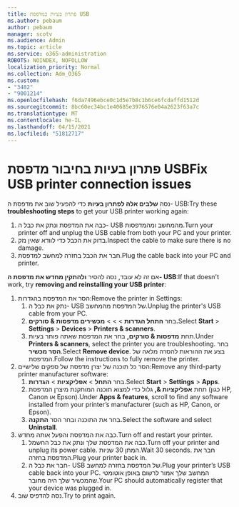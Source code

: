 ```yaml
---
title: פתרון בעיות במדפסת USB
ms.author: pebaum
author: pebaum
manager: scotv
ms.audience: Admin
ms.topic: article
ms.service: o365-administration
ROBOTS: NOINDEX, NOFOLLOW
localization_priority: Normal
ms.collection: Adm_O365
ms.custom:
- "3482"
- "9001214"
ms.openlocfilehash: f6da7496ebce0c1d5e7b8c1b6ce6fcdaffd1512d
ms.sourcegitcommit: 8bc60ec34bc1e40685e3976576e04a2623f63a7c
ms.translationtype: MT
ms.contentlocale: he-IL
ms.lasthandoff: 04/15/2021
ms.locfileid: "51812717"
---
```

# <a name="fix-usb-printer-connection-issues"></a><span data-ttu-id="282ab-102">פתרון בעיות בחיבור מדפסת USB</span><span class="sxs-lookup"><span data-stu-id="282ab-102">Fix USB printer connection issues</span></span>

<span data-ttu-id="282ab-103">נסה **שלבים אלה לפתרון בעיות** כדי להפעיל שוב את מדפסת ה- USB:</span><span class="sxs-lookup"><span data-stu-id="282ab-103">Try these **troubleshooting steps** to get your USB printer working again:</span></span>

1. <span data-ttu-id="282ab-104">כבה את המדפסת ונתק את כבל ה- USB מהמחשב ומהמדפסות.</span><span class="sxs-lookup"><span data-stu-id="282ab-104">Turn your printer off and unplug the USB cable from both your PC and your printer.</span></span>
2. <span data-ttu-id="282ab-105">בדוק את הכבל כדי לוודא שאין נזק.</span><span class="sxs-lookup"><span data-stu-id="282ab-105">Inspect the cable to make sure there is no damage.</span></span>
3. <span data-ttu-id="282ab-106">חבר את הכבל בחזרה למחשב למדפסת.</span><span class="sxs-lookup"><span data-stu-id="282ab-106">Plug the cable back into your PC and printer.</span></span>

<span data-ttu-id="282ab-107">אם זה לא עובד, נסה להסיר **ולהתקין מחדש את מדפסת ה- USB**:</span><span class="sxs-lookup"><span data-stu-id="282ab-107">If that doesn't work, try **removing and reinstalling your USB printer**:</span></span>

1. <span data-ttu-id="282ab-108">הסר את המדפסת בהגדרות:</span><span class="sxs-lookup"><span data-stu-id="282ab-108">Remove the printer in Settings:</span></span>
    1. <span data-ttu-id="282ab-109">נתק את כבל ה- USB של המדפסת מהמחשב.</span><span class="sxs-lookup"><span data-stu-id="282ab-109">Unplug the printer's USB cable from your PC.</span></span>
    2. <span data-ttu-id="282ab-110">בחר **התחל הגדרות**  >    >    >  **מכשירים מדפסות & סורקים.**</span><span class="sxs-lookup"><span data-stu-id="282ab-110">Select **Start** > **Settings** > **Devices** > **Printers & scanners**.</span></span>
    3. <span data-ttu-id="282ab-111">תחת **מדפסות & סורקים,** בחר את המדפסת שאתה פותר בעיות.</span><span class="sxs-lookup"><span data-stu-id="282ab-111">Under **Printers & scanners**, select the printer you are troubleshooting.</span></span> <span data-ttu-id="282ab-112">בחר **הסר מכשיר**.</span><span class="sxs-lookup"><span data-stu-id="282ab-112">Select **Remove device**.</span></span> <span data-ttu-id="282ab-113">בצע את ההוראות להסרה מלאה של המדפסת.</span><span class="sxs-lookup"><span data-stu-id="282ab-113">Follow the instructions to fully remove the printer.</span></span>
2. <span data-ttu-id="282ab-114">הסר כל תוכנה של יצרן מדפסת של ספקים שלישיים:</span><span class="sxs-lookup"><span data-stu-id="282ab-114">Remove any third-party printer manufacturer software:</span></span>
    1. <span data-ttu-id="282ab-115">בחר **התחל**  >  **אפליקציות**  >  **הגדרות**.</span><span class="sxs-lookup"><span data-stu-id="282ab-115">Select **Start** > **Settings** > **Apps**.</span></span>
    2. <span data-ttu-id="282ab-116">תחת **אפליקציות &,** גלול כדי למצוא תוכנה המותקנת מיצרן המדפסת (כגון HP, Canon או Epson).</span><span class="sxs-lookup"><span data-stu-id="282ab-116">Under **Apps & features**, scroll to find any software installed from your printer’s manufacturer (such as HP, Canon, or Epson).</span></span>
    3. <span data-ttu-id="282ab-117">בחר את התוכנה ובחר הסר **התקנה.**</span><span class="sxs-lookup"><span data-stu-id="282ab-117">Select the software and select **Uninstall**.</span></span>
3. <span data-ttu-id="282ab-118">כבה את המדפסת והפעל אותה מחדש.</span><span class="sxs-lookup"><span data-stu-id="282ab-118">Turn off and restart your printer.</span></span><br>
    1. <span data-ttu-id="282ab-119">כבה את המדפסת שלך ונתק את כבל החשמל.</span><span class="sxs-lookup"><span data-stu-id="282ab-119">Turn off your printer and unplug its power cable.</span></span> <span data-ttu-id="282ab-120">המתן 30 שניות.</span><span class="sxs-lookup"><span data-stu-id="282ab-120">Wait 30 seconds.</span></span> <span data-ttu-id="282ab-121">חבר את המדפסת בחזרה.</span><span class="sxs-lookup"><span data-stu-id="282ab-121">Plug your printer back in.</span></span>
    2. <span data-ttu-id="282ab-122">חבר את כבל ה- USB של המדפסת בחזרה למחשב.</span><span class="sxs-lookup"><span data-stu-id="282ab-122">Plug your printer’s USB cable back into your PC.</span></span> <span data-ttu-id="282ab-123">המחשב שלך אמור לרשום באופן אוטומטי שהמכשיר שלך היה מחובר.</span><span class="sxs-lookup"><span data-stu-id="282ab-123">Your PC should automatically register that your device was plugged in.</span></span>
4. <span data-ttu-id="282ab-124">נסה להדפיס שוב.</span><span class="sxs-lookup"><span data-stu-id="282ab-124">Try to print again.</span></span>